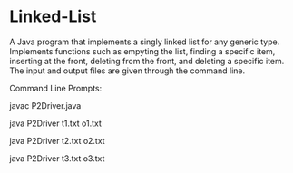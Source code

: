 # Linked-List

A Java program that implements a singly linked list for any generic type. Implements functions such as empyting the list, finding a specific item, inserting at the front, deleting from the front, and deleting a specific item. The input and output files are given through the command line.


Command Line Prompts:

javac P2Driver.java

java P2Driver t1.txt o1.txt

java P2Driver t2.txt o2.txt

java P2Driver t3.txt o3.txt
